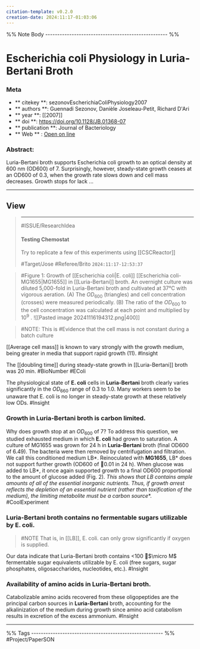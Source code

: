 ```yaml
---
citation-template: v0.2.0
creation-date: 2024:11:17-01:03:06
---
```


%% Note Body --------------------------------------------------- %%
# Escherichia coli Physiology in Luria-Bertani Broth

### Meta
- ** citekey **: sezonovEscherichiaColiPhysiology2007
- ** authors **: Guennadi Sezonov, Danièle Joseleau-Petit, Richard D'Ari
- ** year **: [[2007]]
- ** doi **: https://doi.org/10.1128/JB.01368-07
- ** publication **: Journal of Bacteriology
- ** Web ** : [Open on line](https://pmc.ncbi.nlm.nih.gov/articles/PMC2168924/)


### Abstract:
Luria-Bertani broth supports Escherichia coli growth to an optical density at 600 nm (OD600) of 7. Surprisingly, however, steady-state growth ceases at an OD600 of 0.3, when the growth rate slows down and cell mass decreases. Growth stops for lack ...

___

## View

> ***
> #ISSUE/ResearchIdea
> 
> #### Testing Chemostat 
> 
> Try to replicate a few of this experiments using [[CSCReactor]]
> 
> #Target/Jose #Referee/Brito
> `2024:11:17-12:53:37`


> #Figure 1: Growth of [[Escherichia coli|E. coli]] [[Escherichia coli-MG1655|MG1655]] in [[Luria-Bertani]] broth. An overnight culture was diluted 5,000-fold in Luria-Bertani broth and cultivated at 37°C with vigorous aeration. (A) The $OD_{600}$ (triangles) and cell concentration (crosses) were measured periodically. (B) The ratio of the $OD_{600}$ to the cell concentration was calculated at each point and multiplied by $10^9$ .
> ![[Pasted image 20241116194312.png|400]]

> #NOTE: This is #Evidence that the cell mass is not constant during a batch culture

[[Average cell mass]] is known to vary strongly with the growth medium, being greater in media that support rapid growth (11). #Insight 

The [[doubling time]] during steady-state growth in [[Luria-Bertani]] broth was 20 min. #BioNumber #EColi 


The physiological state of **E. coli** cells in **Luria-Bertani** broth clearly varies significantly in the $OD_{660}$ range of 0.3 to 1.0. Many workers seem to be unaware that E. coli is no longer in steady-state growth at these relatively low ODs. #Insight 


### Growth in Luria-Bertani broth is carbon limited.

Why does growth stop at an $OD_{600}$ of 7? To address this question, we studied exhausted medium in which **E. coli** had grown to saturation. A culture of MG1655 was grown for 24 h in **Luria-Bertani** broth (final OD600 of 6.49). The bacteria were then removed by centrifugation and filtration. We call this conditioned medium LB*. Reinoculated with **MG1655**, LB* does not support further growth (OD600 of 0.01 in 24 h). When glucose was added to LB*, it once again supported growth to a final OD600 proportional to the amount of glucose added (Fig. 2). **This shows that LB* contains ample amounts of all of the essential inorganic nutrients. Thus, if growth arrest reflects the depletion of an essential nutrient (rather than toxification of the medium), the limiting metabolite must be a carbon source**. #CoolExperiment

### Luria-Bertani broth contains no fermentable sugars utilizable by E. coli.

> #NOTE That is, in [[LB]], E. coli.  can only grow significantly if oxygen is supplied. 

Our data indicate that Luria-Bertani broth contains <100 $\micro M$ fermentable sugar equivalents utilizable by E. coli (free sugars, sugar phosphates, oligosaccharides, nucleotides, etc.). #Insight 

### Availability of amino acids in Luria-Bertani broth.

Catabolizable amino acids recovered from these oligopeptides are the principal carbon sources in **Luria-Bertani** broth, accounting for the alkalinization of the medium during growth since amino acid catabolism results in excretion of the excess ammonium. #Insight 




___
%% Tags  ------------------------------------------------------- %%
#Project/PaperSON 
